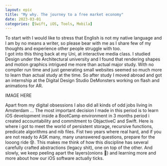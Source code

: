 ```yaml
---
layout: epic
title: "My why. The journey to a free market economy"
date: 2023-03-01
categories: [Swift, iOS, Tools, Mobila]
---
```

To start with I would like to stress that English is not my native language and I am by no means a writer, 
so please bear with me as I share few of my thoughts and experience other people struggle with too.  
I got into this thing back at my Uni, at interactive media class. I studied Design under the Architectural university 
and I found that rendering shapes and motion graphics intrigued me more than actual major study.
 With no compiler run time and just generating small websites seemed so much more to learn than actual study at the time. 
 So after study I moved abroad and got an internship at the Digital Design Studio DeMonsters working on flash and animations for AR.

 
 <!-- more -->

IMAGE HERE

 Apart from my digital obsessions I also did all kinds of odd jobs living in Amsterdam … The most important decision I made in this period is to learn iOS development inside a BootCamp environment in 3 months period i created accountability and commitment to ObjactiveC and Swift. Here is where i got to meet the world of persistent storage, recursive functions, predicate algorithms and nib files. Fist two years where real hard, and if you are not ready to ASK many, many unanswered questions, prepare for the looong ride 😰. This makes me think of how this discipline has several carefully crafted abstractions (legacy shit), one on top of the other. And slowly, we keep peeling apart the layers(onions 🌽) and learning more and more about how our iOS software actually ticks.






